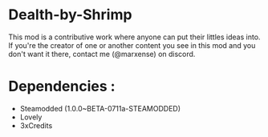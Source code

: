 # Dealth-by-Shrimp
This mod is a contributive work where anyone can put their littles ideas into.
If you're the creator of one or another content you see in this mod and you don't want it there, contact me (@marxense) on discord.
# Dependencies :
-  Steamodded (1.0.0~BETA-0711a-STEAMODDED)
-  Lovely
-  3xCredits
